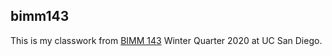 ## **bimm143**

This is my classwork from [BIMM 143](https://bioboot.github.io/bimm143_W20/) Winter Quarter 2020 at UC San Diego. 

















